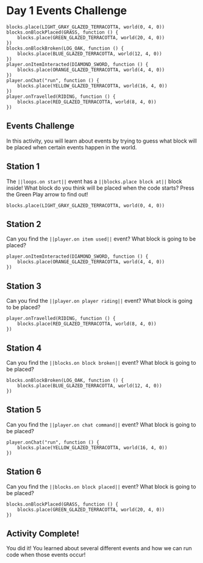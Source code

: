 # Day 1 Events Challenge

```template
blocks.place(LIGHT_GRAY_GLAZED_TERRACOTTA, world(0, 4, 0))
blocks.onBlockPlaced(GRASS, function () {
    blocks.place(GREEN_GLAZED_TERRACOTTA, world(20, 4, 0))
})
blocks.onBlockBroken(LOG_OAK, function () {
    blocks.place(BLUE_GLAZED_TERRACOTTA, world(12, 4, 0))
})
player.onItemInteracted(DIAMOND_SWORD, function () {
    blocks.place(ORANGE_GLAZED_TERRACOTTA, world(4, 4, 0))
})
player.onChat("run", function () {
    blocks.place(YELLOW_GLAZED_TERRACOTTA, world(16, 4, 0))
})
player.onTravelled(RIDING, function () {
    blocks.place(RED_GLAZED_TERRACOTTA, world(8, 4, 0))
})
```

## Events Challenge

In this activity, you will learn about events by trying to guess what block will be placed when certain events happen in the world.

## Station 1

The ``||loops.on start||`` event has a ``||blocks.place block at||`` block inside! What block do you think will be placed when the code starts? Press the Green Play arrow to find out!

```blocks
blocks.place(LIGHT_GRAY_GLAZED_TERRACOTTA, world(0, 4, 0))
```

## Station 2

Can you find the ``||player.on item used||`` event? What block is going to be placed?

```blocks
player.onItemInteracted(DIAMOND_SWORD, function () {
    blocks.place(ORANGE_GLAZED_TERRACOTTA, world(4, 4, 0))
})
```

## Station 3

Can you find the ``||player.on player riding||`` event? What block is going to be placed?

```blocks
player.onTravelled(RIDING, function () {
    blocks.place(RED_GLAZED_TERRACOTTA, world(8, 4, 0))
})
```

## Station 4

Can you find the ``||blocks.on block broken||`` event? What block is going to be placed?

```blocks
blocks.onBlockBroken(LOG_OAK, function () {
    blocks.place(BLUE_GLAZED_TERRACOTTA, world(12, 4, 0))
})
```

## Station 5

Can you find the ``||player.on chat command||`` event? What block is going to be placed?

```blocks
player.onChat("run", function () {
    blocks.place(YELLOW_GLAZED_TERRACOTTA, world(16, 4, 0))
})
```

## Station 6

Can you find the ``||blocks.on block placed||`` event? What block is going to be placed?

```blocks
blocks.onBlockPlaced(GRASS, function () {
    blocks.place(GREEN_GLAZED_TERRACOTTA, world(20, 4, 0))
})
```
## Activity Complete!

You did it! You learned about several different events and how we can run code when those events occur!
